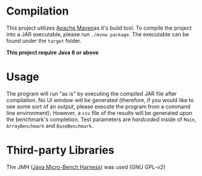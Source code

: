 # Compilation

This project utilizes [Apache Maven](https://maven.apache.org/)as it's build tool. To compile the project into a JAR executable, please run `./mvnw package`. The executable can be found under the `target` folder.
<br>

<strong>This project require Java 8 or above</strong>

# Usage
The program will run "as is" by executing the compiled JAR file after compilation. No UI window will be generated (therefore, if you would like to see some sort of an output, please
execute the program from a command line environment); However, a `csv` file of the results will be generated upon the benchmark's completion.
Test parameters are *hardcoded* inside of `Main`, `ArrayBenchmark` and `BaseBenchmark`. 

# Third-party Libraries
The JMH ([Java Micro-Bench Harness](https://github.com/openjdk/jmh)) was used (GNU GPL-v2)
